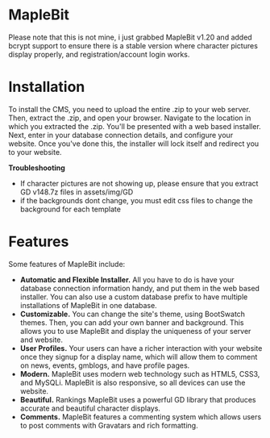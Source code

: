 MapleBit
============
Please note that this is not mine, i just grabbed MapleBit v1.20 and added bcrypt support to ensure there is a stable version where character pictures display properly, and registration/account login works.

Installation
============
To install the CMS, you need to upload the entire .zip to your web server. Then, extract the .zip, and open your browser. Navigate to the location in which you extracted the .zip. You'll be presented with a web based installer. Next, enter in your database connection details, and configure your website. Once you've done this, the installer will lock itself and redirect you to your website. 

**Troubleshooting**
- If character pictures are not showing up, please ensure that you extract GD v148.7z files in assets/img/GD
- if the backgrounds dont change, you must edit css files to change the background for each template

Features
============
Some features of MapleBit include:

 - **Automatic and Flexible Installer.** All you have to do is have your database connection information handy, and put them in the web based installer. You can also use a custom database prefix to have multiple installations of MapleBit in one database.
 - **Customizable.** You can change the site's theme, using BootSwatch themes. Then, you can add your own banner and background. This allows you to use MapleBit and display the uniqueness of your server and website.
 - **User Profiles.** Your users can have a richer interaction with your website once they signup for a display name, which will allow them to comment on news, events, gmblogs, and have profile pages.
 - **Modern.** MapleBit uses modern web technology such as HTML5, CSS3, and MySQLi. MapleBit is also responsive, so all devices can use the website.
 - **Beautiful.** Rankings MapleBit uses a powerful GD library that produces accurate and beautiful character displays.
 - **Comments.** MapleBit features a commenting system which allows users to post comments with Gravatars and rich formatting.
